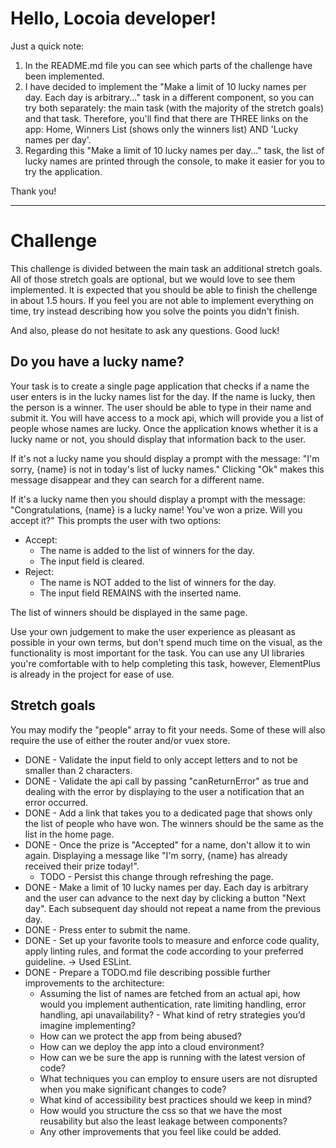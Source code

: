 # Hello, Locoia developer!
Just a quick note:
1. In the README.md file you can see which parts of the challenge have been implemented.
2. I have decided to implement the "Make a limit of 10 lucky names per day. Each day is arbitrary..." task in a different component, so you can try both separately: the main task (with the majority of the stretch goals) and that task. Therefore, you'll find that there are THREE links on the app: Home, Winners List (shows only the winners list)
AND 'Lucky names per day'.
3. Regarding this "Make a limit of 10 lucky names per day..." task, the list of lucky names are printed through the console, to make it easier for you to try the application.

Thank you!

-----

# Challenge

This challenge is divided between the main task an additional stretch goals. All of those stretch goals are optional, but we would love to see them implemented. It is expected that you should be able to finish the chellenge in about 1.5 hours. If you feel you are not able to implement everything on time, try instead describing how you solve the points you didn't finish.

And also, please do not hesitate to ask any questions. Good luck!

## Do you have a lucky name?

Your task is to create a single page application that checks if a name the user enters is in the lucky names list for the day. If the name is lucky, then the person is a winner.
The user should be able to type in their name and submit it. You will have access to a mock api, which will provide you a list of people whose names are lucky. Once the application knows whether it is a lucky name or not, you should display that information back to the user.

If it's not a lucky name you should display a prompt with the message: "I'm sorry, {name} is not in today's list of lucky names."
Clicking "Ok" makes this message disappear and they can search for a different name.

If it's a lucky name then you should display a prompt with the message: "Congratulations, {name} is a lucky name! You've won a prize. Will you accept it?"
This prompts the user with two options:
* Accept: 
  * The name is added to the list of winners for the day.
  * The input field is cleared.
* Reject: 
  * The name is NOT added to the list of winners for the day.
  * The input field REMAINS with the inserted name.

The list of winners should be displayed in the same page.

Use your own judgement to make the user experience as pleasant as possible in your own terms, but don't spend much time on the visual, as the functionality is most important for the task.
You can use any UI libraries you're comfortable with to help completing this task, however, ElementPlus is already in the project for ease of use.

## Stretch goals

You may modify the "people" array to fit your needs. Some of these will also require the use of either the router and/or vuex store.

* DONE - Validate the input field to only accept letters and to not be smaller than 2 characters.
* DONE - Validate the api call by passing "canReturnError" as true and dealing with the error by displaying to the user a notification that an error occurred.
* DONE - Add a link that takes you to a dedicated page that shows only the list of people who have won. The winners should be the same as the list in the home page.
* DONE - Once the prize is "Accepted" for a name, don't allow it to win again. Displaying a message like "I'm sorry, {name} has already received their prize today!".
  * TODO - Persist this change through refreshing the page.
* DONE - Make a limit of 10 lucky names per day. Each day is arbitrary and the user can advance to the next day by clicking a button "Next day". Each subsequent day should not repeat a name from the previous day.
* DONE - Press enter to submit the name.
* DONE - Set up your favorite tools to measure and enforce code quality, apply linting rules, and format the code according to your preferred guideline. -> Used ESLint.
* DONE - Prepare a TODO.md file describing possible further improvements to the architecture:
  * Assuming the list of names are fetched from an actual api, how would you implement authentication, rate limiting handling, error handling, api unavailability? - What kind of retry strategies you’d imagine implementing?
  * How can we protect the app from being abused?
  * How can we deploy the app into a cloud environment?
  * How can we be sure the app is running with the latest version of code?
  * What techniques you can employ to ensure users are not disrupted when you make significant changes to code?
  * What kind of accessibility best practices should we keep in mind?
  * How would you structure the css so that we have the most reusability but also the least leakage between components?
  * Any other improvements that you feel like could be added.
